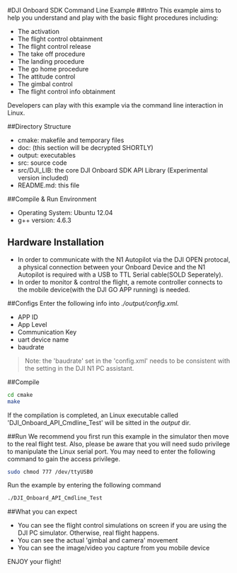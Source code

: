 #DJI Onboard SDK Command Line Example
##Intro
This example aims to help you understand and play with the basic flight procedures including:
* The activation
* The flight control obtainment
* The flight control release
* The take off procedure
* The landing procedure
* The go home procedure
* The attitude control
* The gimbal control
* The flight control info obtainment  

Developers can play with this example via the command line interaction in Linux. 

##Directory Structure
* cmake: makefile and temporary files
* doc: (this section will be decrypted SHORTLY)
* output: executables
* src: source code
* src/DJI_LIB: the core DJI Onboard SDK API Library (Experimental version included)
* README.md: this file

##Compile & Run Environment
* Operating System: Ubuntu 12.04
* g++ version: 4.6.3

## Hardware Installation
* In order to communicate with the N1 Autopilot via the DJI OPEN protocal, a physical connection between your Onboard Device and the N1 Autopilot is required with a USB to TTL Serial cable(SOLD Seperately).
* In order to monitor & control the flight, a remote controller connects to the mobile device(with the DJI GO APP running) is needed.

##Configs
Enter the following info into *./output/config.xml.*
* APP ID
* App Level
* Communication Key
* uart device name
* baudrate

>Note: the 'baudrate' set in the 'config.xml' needs to be consistent with the setting in the DJI N1 PC assistant.

##Compile
~~~bash
cd cmake
make
~~~

If the compilation is completed, an Linux executable called 'DJI_Onboard_API_Cmdline_Test' will be sitted in the *output* dir.

##Run
We recommend you first run this example in the simulator then move to the real flight test. Also, please be aware that you will need sudo privilege to manipulate the Linux serial port. You may need to enter the following command to gain the access privilege.

~~~bash
sudo chmod 777 /dev/ttyUSB0
~~~

Run the example by entering the following command
~~~bash
./DJI_Onboard_API_Cmdline_Test
~~~

##What you can expect
* You can see the flight control simulations on screen if you are using the DJI PC simulator. Otherwise, real flight happens.
* You can see the actual 'gimbal and camera' movement
* You can see the image/video you capture from you mobile device

ENJOY your flight!
